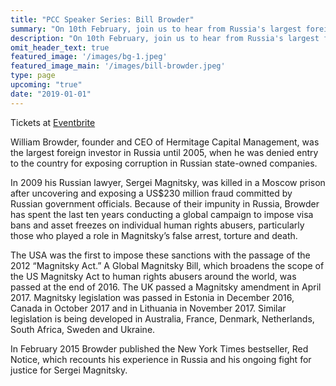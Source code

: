 ```yaml
---
title: "PCC Speaker Series: Bill Browder"
summary: "On 10th February, join us to hear from Russia's largest foreign investor turned Putin's No. 1 enemy!"
description: "On 10th February, join us to hear from Russia's largest foreign investor turned Putin's No. 1 enemy!"
omit_header_text: true
featured_image: '/images/bg-1.jpeg'
featured_image_main: '/images/bill-browder.jpeg'
type: page
upcoming: "true"
date: "2019-01-01"
---
```


Tickets at [Eventbrite](https://www.eventbrite.co.uk/e/pcc-speaker-series-bill-browder-tickets-90688037361)

William Browder, founder and CEO of Hermitage Capital Management, was the largest foreign investor in Russia until 2005, when he was denied entry to the country for exposing corruption in Russian state-owned companies.

In 2009 his Russian lawyer, Sergei Magnitsky, was killed in a Moscow prison after uncovering and exposing a US$230 million fraud committed by Russian government officials. Because of their impunity in Russia, Browder has spent the last ten years conducting a global campaign to impose visa bans and asset freezes on individual human rights abusers, particularly those who played a role in Magnitsky’s false arrest, torture and death.

The USA was the first to impose these sanctions with the passage of the 2012 “Magnitsky Act.” A Global Magnitsky Bill, which broadens the scope of the US Magnitsky Act to human rights abusers around the world, was passed at the end of 2016. The UK passed a Magnitsky amendment in April 2017. Magnitsky legislation was passed in Estonia in December 2016, Canada in October 2017 and in Lithuania in November 2017. Similar legislation is being developed in Australia, France, Denmark, Netherlands, South Africa, Sweden and Ukraine.

In February 2015 Browder published the New York Times bestseller, Red Notice, which recounts his experience in Russia and his ongoing fight for justice for Sergei Magnitsky.